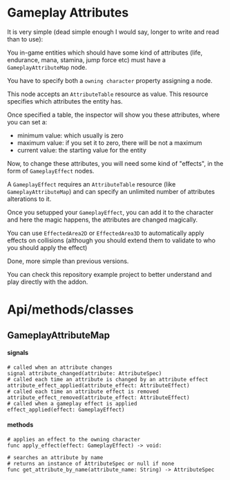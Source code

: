 Gameplay Attributes
===================

It is very simple (dead simple enough I would say, longer to write and read than to use):

You in-game entities which should have some kind of attributes (life, endurance, mana, stamina, jump force etc) must have a `GameplayAttributeMap` node.

You have to specify both a `owning character` property assigning a node.

This node accepts an `AttributeTable` resource as value. This resource specifies which attributes the entity has.

Once specified a table, the inspector will show you these attributes, where you can set a:

- minimum value: which usually is zero
- maximum value: if you set it to zero, there will be not a maximum
- current value: the starting value for the entity

Now, to change these attributes, you will need some kind of "effects", in the form of `GameplayEffect` nodes.

A `GameplayEffect` requires an `AttributeTable` resource (like `GameplayAttributeMap`) and can specify an unlimited number of attributes alterations to it.

Once you setupped your `GameplayEffect`, you can add it to the character and here the magic happens, the attributes are changed magically.

You can use `EffectedArea2D` or `EffectedArea3D` to automatically apply effects on collisions (although you should extend them to validate to who you should apply the effect)

Done, more simple than previous versions.

You can check this repository example project to better understand and play directly with the addon.

# Api/methods/classes

## GameplayAttributeMap

#### signals

```gdscript
# called when an attribute changes
signal attribute_changed(attribute: AttributeSpec)
# called each time an attribute is changed by an attribute effect
attribute_effect_applied(attribute_effect: AttributeEffect)
# called each time an attribute effect is removed
attribute_effect_removed(attribute_effect: AttributeEffect)
# called when a gameplay effect is applied
effect_applied(effect: GameplayEffect)
```

#### methods

```gdscript
# applies an effect to the owning character
func apply_effect(effect: GameplayEffect) -> void:

# searches an attribute by name
# returns an instance of AttributeSpec or null if none
func get_attribute_by_name(attribute_name: String) -> AttributeSpec
```